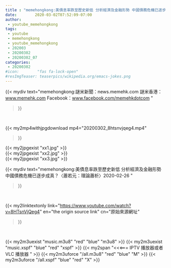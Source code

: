 ```yaml
---
title : "memehongkong:美債息率跌至歷史新低 分析經濟及金融形勢 中國債務危機已逐步成真？〈蕭若元：理論蕭析〉2020-02-26 "
date:        2020-03-02T07:52:09-07:00
author:
 - youtube_memehongkong
tags:
 - youtube
 - memehongkong
 - youtube_memehongkong
 - 202003
 - 20200302
 - 20200302_07
categories:
 - 20200302
#icon:        "fas fa-lock-open"
#resImgTeaser: teaserpics/wikipedia.org/emacs-jokes.png
---
```


{{< mydiv text="memehongkong:謎米新聞：news.memehk.com 謎米香港： www.memehk.com Facebook：www.facebook.com/memehkdotcom "
>}}
<br>


{{< my2mp4withjpgdownload mp4="20200302_8htsnvjqeg4.mp4"
>}}

{{< my2jpgexist "xx1.jpg" >}}<br>
{{< my2jpgexist "xx2.jpg" >}}<br>
{{< my2jpgexist "xx3.jpg" >}}<br>



{{< mydiv text="memehongkong:美債息率跌至歷史新低 分析經濟及金融形勢 中國債務危機已逐步成真？〈蕭若元：理論蕭析〉2020-02-26 "
>}}
<br>

{{< my2linktextonly link="https://www.youtube.com/watch?v=8HTsnVjQeg4"
en="the origin source link" cn="原始來源網址"
>}}


<br>

{{< my2m3uexist "music.m3u8" "red"  "blue" "m3u8" >}} {{< my2m3uexist "music.xspf" "blue" "red"  "xspf" >}} {{< my2span "<<<=== IPTV 播放器或者 VLC 播放器 " >}} {{< my2m3uforce "/all.m3u8" "red"  "blue" "M" >}} {{< my2m3uforce "/all.xspf" "blue" "red"  "X" >}} 
